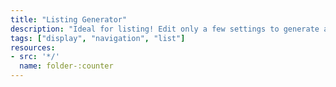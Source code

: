 ```yaml
---
title: "Listing Generator"
description: "Ideal for listing! Edit only a few settings to generate a modern looking visulization that uses ODS components and widgets."
tags: ["display", "navigation", "list"]
resources:
- src: '*/'
  name: folder-:counter
---
```

